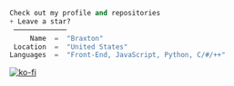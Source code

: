 ```python
Check out my profile and repositories
+ Leave a star?
 ─────────────
     Name  =  "Braxton"
 Location  =  "United States"
Languages  =  "Front-End, JavaScript, Python, C/#/++"
```

[![ko-fi](https://ko-fi.com/img/githubbutton_sm.svg)](https://ko-fi.com/K3K8LGLDY)
